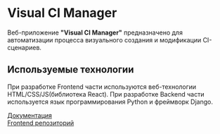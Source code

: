 # Visual CI Manager

Веб-приложение **"Visual CI Manager"** предназначено для автоматизации процесса визуального создания и  модификации CI-сценариев.

## Используемые технологии

При разработке Frontend части используются веб-технологии HTML/CSS/JS(библиотека React). При разработке Backend части используется язык программирования Python и фреймворк Django.

[Документация](https://github.com/Andrew304/Visual-CI-Manager)  
[Frontend репозиторий](https://github.com/Andrew304/vcim-frontend)  
